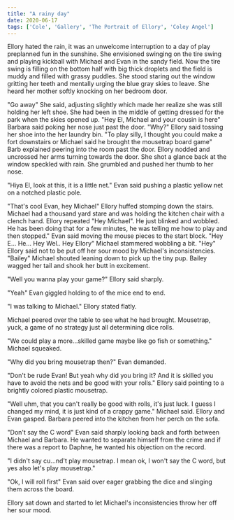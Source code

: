```yaml
---
title: "A rainy day"
date: 2020-06-17
tags: ['Cole', 'Gallery', 'The Portrait of Ellory', 'Coley Angel']
---
```


Ellory hated the rain, it was an unwelcome interruption to a day of play preplanned fun in the sunshine. She envisioned swinging on the tire swing and playing kickball with Michael and Evan in the sandy field. Now the tire swing is filling on the bottom half with big thick droplets and the field is muddy and filled with grassy puddles. She stood staring out the window gritting her teeth and mentally urging the blue gray skies to leave. She heard her mother softly knocking on her bedroom door.

"Go away" She said, adjusting slightly which made her realize she was still holding her left shoe. She had been in the middle of getting dressed for the park when the skies opened up. "Hey El, Michael and your cousin is here" Barbara said poking her nose just past the door. "Why?" Ellory said tossing her shoe into the her laundry bin. "To play silly, I thought you could make a fort downstairs or Michael said he brought the mousetrap board game" Barb explained peering into the room past the door. Ellory nodded and uncrossed her arms turning towards the door. She shot a glance back at the window speckled with rain. She grumbled and pushed her thumb to her nose.

"Hiya El, look at this, it is a little net." Evan said pushing a plastic yellow net on a notched plastic pole.

"That's cool Evan, hey Michael" Ellory huffed stomping down the stairs. Michael had a thousand yard stare and was holding the kitchen chair with a clench hand. Ellory repeated "Hey Michael". He just blinked and wobbled. He has been doing that for a few minutes, he was telling me how to play and then stopped." Evan said moving the mouse pieces to the start block. "Hey E... He... Hey Wel.. Hey Ellory" Michael stammered wobbling a bit. "Hey" Ellory said not to be put off her sour mood by Michael's inconsistencies. "Bailey" Michael shouted leaning down to pick up the tiny pup. Bailey wagged her tail and shook her butt in excitement.

"Well you wanna play your game?" Ellory said sharply.

"Yeah" Evan giggled holding to of the mice end to end.

"I was talking to Michael." Ellory stated flatly.

Michael peered over the table to see what he had brought. Mousetrap, yuck, a game of no strategy just all determining dice rolls.

"We could play a more...skilled game maybe like go fish or something." Michael squeaked.

"Why did you bring mousetrap then?" Evan demanded.

"Don't be rude Evan! But yeah why did you bring it? And it is skilled you have to avoid the nets and be good with your rolls." Ellory said pointing to a brightly colored plastic mousetrap.

"Well uhm, that you can't really be good with rolls, it's just luck. I guess I changed my mind, it is just kind of a crappy game." Michael said. Ellory and Evan gasped. Barbara peered into the kitchen from her perch on the sofa.

"Don't say the C word" Evan said sharply looking back and forth between Michael and Barbara. He wanted to separate himself from the crime and if there was a report to Daphne, he wanted his objection on the record.

"I didn't say cu...nd't play mousetrap. I mean ok, I won't say the C word, but yes also let's play mousetrap."

"Ok, I will roll first" Evan said over eager grabbing the dice and slinging them across the board.

Ellory sat down and started to let Michael's inconsistencies throw her off her sour mood.
